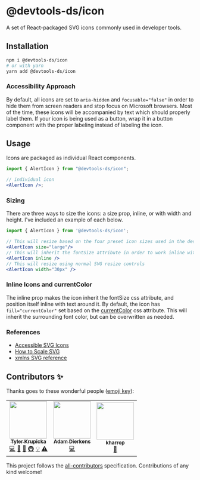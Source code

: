# @devtools-ds/icon

A set of React-packaged SVG icons commonly used in developer tools.

## Installation

```sh
npm i @devtools-ds/icon
# or with yarn
yarn add @devtools-ds/icon
```

### Accessibility Approach

By default, all icons are set to `aria-hidden` and `focusable="false"` in order to hide them from screen readers and stop focus on Microsoft browsers. Most of the time, these icons will be accompanied by text which should properly label them. If your icon is being used as a button, wrap it in a button component with the proper labeling instead of labeling the icon.

## Usage

Icons are packaged as individual React components.

```jsx
import { AlertIcon } from "@devtools-ds/icon";

// individual icon
<AlertIcon />;
```

### Sizing

There are three ways to size the icons: a size prop, inline, or with width and height. I've included an example of each below.

```jsx
import { AlertIcon } from '@devtools-ds/icon';

// This will resize based on the four preset icon sizes used in the design system.
<AlertIcon size="large"/>
// This will inherit the fontSize attribute in order to work inline with text.
<AlertIcon inline />
// This will resize using normal SVG resize controls
<AlertIcon width="30px" />
```

### Inline Icons and currentColor

The inline prop makes the icon inherit the fontSize css attribute, and position itself inline with text around it. By default, the icon has `fill="currentColor"` set based on the [currentColor](https://css-tricks.com/currentcolor/) css attribute. This will inherit the surrounding font color, but can be overwritten as needed.

### References

- [Accessible SVG Icons](https://www.24a11y.com/2018/accessible-svg-icons-with-inline-sprites/)
- [How to Scale SVG](https://css-tricks.com/scale-svg/)
- [xmlns SVG reference](https://www.w3.org/TR/SVG2/struct.html#Namespace)

## Contributors ✨

Thanks goes to these wonderful people ([emoji key](https://allcontributors.org/docs/en/emoji-key)):

<!-- ALL-CONTRIBUTORS-LIST:START - Do not remove or modify this section -->
<!-- prettier-ignore-start -->
<!-- markdownlint-disable -->
<table>
  <tr>
    <td align="center"><a href="https://github.com/tylerkurpicka"><img src="https://avatars.githubusercontent.com/u/5761061?v=4?s=100" width="100px;" alt=""/><br /><sub><b>Tyler Krupicka</b></sub></a><br /><a href="https://github.com/design-systems/devtools-ds/commits?author=tylerkurpicka" title="Code">💻</a> <a href="https://github.com/design-systems/devtools-ds/commits?author=tylerkurpicka" title="Documentation">📖</a> <a href="#design-tylerkurpicka" title="Design">🎨</a> <a href="#infra-tylerkurpicka" title="Infrastructure (Hosting, Build-Tools, etc)">🚇</a> <a href="#example-tylerkurpicka" title="Examples">💡</a> <a href="https://github.com/design-systems/devtools-ds/commits?author=tylerkurpicka" title="Tests">⚠️</a></td>
    <td align="center"><a href="https://github.com/adierkens"><img src="https://avatars.githubusercontent.com/u/13004162?v=4?s=100" width="100px;" alt=""/><br /><sub><b>Adam Dierkens</b></sub></a><br /><a href="https://github.com/design-systems/devtools-ds/commits?author=adierkens" title="Code">💻</a></td>
    <td align="center"><a href="https://github.com/kharrop"><img src="https://github.com/avatars/u/16794??s=100" width="100px;" alt=""/><br /><sub><b>kharrop</b></sub></a><br /><a href="#design-kharrop" title="Design">🎨</a></td>
  </tr>
</table>

<!-- markdownlint-restore -->
<!-- prettier-ignore-end -->

<!-- ALL-CONTRIBUTORS-LIST:END -->

This project follows the [all-contributors](https://github.com/all-contributors/all-contributors) specification. Contributions of any kind welcome!
